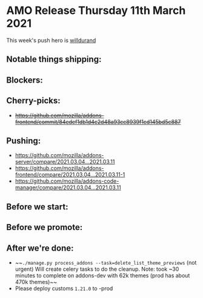
# AMO Release Thursday 11th March 2021

This week's push hero is [willdurand](https://github.com/willdurand)

## Notable things shipping:

## Blockers:

## Cherry-picks:
- ~~https://github.com/mozilla/addons-frontend/commit/84edef1db1d4c2d48a93cc8939f1cd145bd5c887~~

## Pushing:

- https://github.com/mozilla/addons-server/compare/2021.03.04...2021.03.11
- https://github.com/mozilla/addons-frontend/compare/2021.03.04...2021.03.11-1
- https://github.com/mozilla/addons-code-manager/compare/2021.03.04...2021.03.11

## Before we start:

## Before we promote:

## After we're done:

- ~~`./manage.py process_addons --task=delete_list_theme_previews` (not urgent) Will create celery tasks to do the cleanup.  Note: took ~30 minutes to complete on addons-dev with 62k themes (prod has about 470k themes)~~
- Please deploy customs `1.21.0` to -prod
